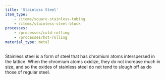 ```yaml
---
title: 'Stainless Steel'
item_type:
    - /items/square-stainless-tubing
    - /items/stainless-steel-block
processes:
    - /processes/cold-rolling
    - /processes/hot-rolling
material_type: metal
---
```


Stainless steel is a form of steel that has chromium atoms interspersed in the lattice. When the chromium atoms oxidize, they do not increase much in size, and so the oxides of stainless steel do not tend to slough off as do those of regular steel.
